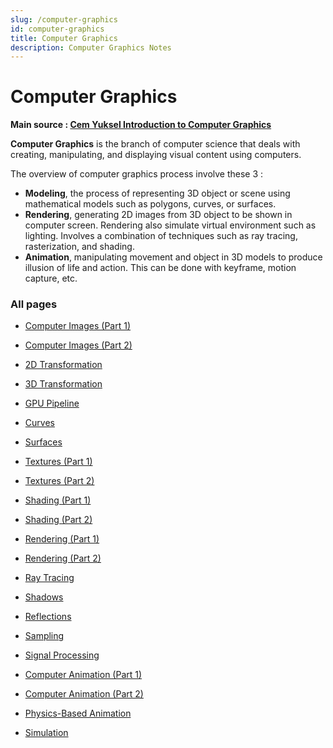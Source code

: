 ```yaml
---
slug: /computer-graphics
id: computer-graphics
title: Computer Graphics
description: Computer Graphics Notes
---
```


# Computer Graphics

**Main source : [Cem Yuksel Introduction to Computer Graphics](https://youtube.com/playlist?list=PLplnkTzzqsZTfYh4UbhLGpI5kGd5oW_Hh)**

**Computer Graphics** is the branch of computer science that deals with creating, manipulating, and displaying visual content using computers.

The overview of computer graphics process involve these 3 :

- **Modeling**, the process of representing 3D object or scene using mathematical models such as polygons, curves, or surfaces.
- **Rendering**, generating 2D images from 3D object to be shown in computer screen. Rendering also simulate virtual environment such as lighting. Involves a combination of techniques such as ray tracing, rasterization, and shading.
- **Animation**, manipulating movement and object in 3D models to produce illusion of life and action. This can be done with keyframe, motion capture, etc.

### All pages

- [Computer Images (Part 1)](https://glennhenry.github.io/cs-notes/computer-graphics/computer-images-part-1)

- [Computer Images (Part 2)](https://glennhenry.github.io/cs-notes/computer-graphics/computer-images-part-2)

- [2D Transformation](https://glennhenry.github.io/cs-notes/computer-graphics/2d-transformation)

- [3D Transformation](https://glennhenry.github.io/cs-notes/computer-graphics/3d-transformation)

- [GPU Pipeline](https://glennhenry.github.io/cs-notes/computer-graphics/gpu-pipeline)

- [Curves](https://glennhenry.github.io/cs-notes/computer-graphics/curves)

- [Surfaces](https://glennhenry.github.io/cs-notes/computer-graphics/surfaces)

- [Textures (Part 1)](https://glennhenry.github.io/cs-notes/computer-graphics/textures-part-1)

- [Textures (Part 2)](https://glennhenry.github.io/cs-notes/computer-graphics/textures-part-2)

- [Shading (Part 1)](https://glennhenry.github.io/cs-notes/computer-graphics/shading-part-1)

- [Shading (Part 2)](https://glennhenry.github.io/cs-notes/computer-graphics/shading-part-2)

- [Rendering (Part 1)](https://glennhenry.github.io/cs-notes/computer-graphics/rendering-part-1)

- [Rendering (Part 2)](https://glennhenry.github.io/cs-notes/computer-graphics/rendering-part-2)

- [Ray Tracing](https://glennhenry.github.io/cs-notes/computer-graphics/ray-tracing)

- [Shadows](https://glennhenry.github.io/cs-notes/computer-graphics/shadows)

- [Reflections](https://glennhenry.github.io/cs-notes/computer-graphics/reflections)

- [Sampling](https://glennhenry.github.io/cs-notes/computer-graphics/sampling)

- [Signal Processing](https://glennhenry.github.io/cs-notes/computer-graphics/signal-processing)

- [Computer Animation (Part 1)](https://glennhenry.github.io/cs-notes/computer-graphics/computer-animation-part-1)

- [Computer Animation (Part 2)](https://glennhenry.github.io/cs-notes/computer-graphics/computer-animation-part-2)

- [Physics-Based Animation](https://glennhenry.github.io/cs-notes/computer-graphics/physics-based-animation)

- [Simulation](https://glennhenry.github.io/cs-notes/computer-graphics/simulation)
